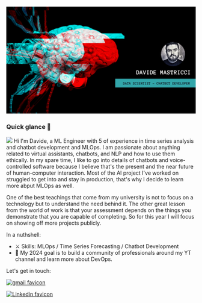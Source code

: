 ![whoiam banner](https://github.com/davidemastricci/davidemastricci/blob/main/images/banner.png?raw=true)

### Quick glance 🔎
 
<img src="https://raw.githubusercontent.com/MartinHeinz/MartinHeinz/master/wave.gif" width="20px"> Hi I'm Davide, a ML Engineer with 5 of experience in time series analysis and chatbot development and MLOps.
I am passionate about anything related to virtual assistants, chatbots, and NLP and how to use them ethically.
In my spare time, I like to go into details of chatbots and voice-controlled software because I believe that's the present and the near future of human-computer interaction.
Most of the AI project I've worked on struggled to get into and stay in production, that's why I decide to learn more abput MLOps as well.

One of the best teachings that come from my university is not to focus on a technology but to understand the need behind it.
The other great lesson from the world of work is that your assessment depends on the things you demonstrate that you are capable of completing.
So for this year I will focus on showing off more projects publicly.


In a nuthshell:

- ⚔️ Skills: MLOps / Time Series Forecasting / Chatbot Development 
- 🎯 My 2024 goal is to build a community of professionals around my YT channel and learn more about DevOps.


Let's get in touch:

[![gmail favicon](https://img.shields.io/badge/Gmail-D14836?style=for-the-badge&logo=gmail&logoColor=white)](mailto:davide.mastricci7@gmail.com)

[![Linkedin favicon](https://img.shields.io/badge/LinkedIn-0077B5?style=for-the-badge&logo=linkedin&logoColor=white)](https://www.linkedin.com/in/davidemastricci/)
